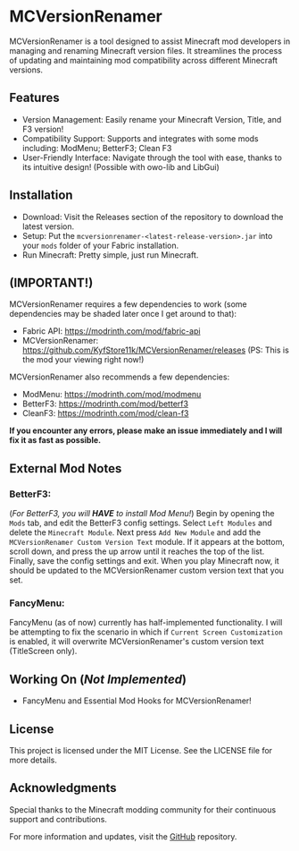 # MCVersionRenamer
MCVersionRenamer is a tool designed to assist Minecraft mod developers in managing and renaming Minecraft version files. It streamlines the process of updating and maintaining mod compatibility across different Minecraft versions.

## Features
- Version Management: Easily rename your Minecraft Version, Title, and F3 version!
- Compatibility Support: Supports and integrates with some mods including: ModMenu; BetterF3; Clean F3
- User-Friendly Interface: Navigate through the tool with ease, thanks to its intuitive design! (Possible with owo-lib and LibGui)
## Installation
- Download: Visit the Releases section of the repository to download the latest version.
- Setup: Put the `mcversionrenamer-<latest-release-version>.jar` into your `mods` folder of your Fabric installation.
- Run Minecraft: Pretty simple, just run Minecraft.

## (IMPORTANT!)
MCVersionRenamer requires a few dependencies to work (some dependencies may be shaded later once I get around to that):
- Fabric API: https://modrinth.com/mod/fabric-api
- MCVersionRenamer: https://github.com/KyfStore11k/MCVersionRenamer/releases (PS: This is the mod your viewing right now!)

MCVersionRenamer also recommends a few dependencies:
- ModMenu: https://modrinth.com/mod/modmenu
- BetterF3: https://modrinth.com/mod/betterf3
- CleanF3: https://modrinth.com/mod/clean-f3

**If you encounter any errors, please make an issue immediately and I will fix it as fast as possible.**

## External Mod Notes

### BetterF3:

(*For BetterF3, you will **HAVE** to install Mod Menu!*) Begin by opening the `Mods` tab, and edit the BetterF3 config settings. Select `Left Modules` and delete the `Minecraft Module`. Next press `Add New Module` and add the `MCVersionRenamer Custom Version Text` module. If it appears at the bottom, scroll down, and press the up arrow until it reaches the top of the list. Finally, save the config settings and exit. When you play Minecraft now, it should be updated to the MCVersionRenamer custom version text that you set.

### FancyMenu:

FancyMenu (as of now) currently has half-implemented functionality.
I will be attempting to fix the scenario in which if `Current Screen Customization` is enabled,
it will overwrite MCVersionRenamer's custom version text
(TitleScreen only).

## Working On (*Not Implemented*)
- FancyMenu and Essential Mod Hooks for MCVersionRenamer!

## License
This project is licensed under the MIT License. See the LICENSE file for more details.

## Acknowledgments
Special thanks to the Minecraft modding community for their continuous support and contributions.

For more information and updates, visit the [GitHub](https://github.com/KyfStore11k/MCVersionRenamer) repository.